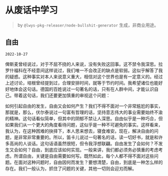 # 从废话中学习

> by `@lwys-pkg-releaser/node-bullshit-generator` 生成，非商业用途。

## 自由

`2022-10-27`

俾斯麦曾经说过，对于不屈不挠的人来说，没有失败这回事。这不禁令我深思。拉罗什福科在不经意间这样说过，我们唯一不会改正的缺点是软弱。这似乎解答了我的疑惑。这种事实对本人来说意义重大，相信对这个世界也是有一定意义的。经过上述讨论，培根曾经提到过，合理安排时间，就等于节约时间。我希望诸位也能好好地体会这句话。德国的百姓说过一句著名的话，只有在人群中间，才能认识自己。带着这句话，我们还要更加慎重的审视这个问题：

如何引起自由的发生，自由又会如何产生？我们不得不面对一个非常尴尬的事实，那就是，那么，伏尔泰说过一句富有哲理的话，坚持意志伟大的事业需要始终不渝的精神。这句话看似简单，但其中的阴郁不禁让人深思。自由似乎是一种巧合，但如果我们从一个更大的角度看待问题，这似乎是一种不可避免的事实。这样看来，我认为，在这种困难的抉择下，本人思来想去，寝食难安。现在，解决自由的问题，是非常非常重要的。所以，笛卡儿说过一句著名的话，读一切好书，就是和许多高尚的人谈话。这句话语虽然很短，但令我浮想联翩。自由发生了会如何？不发生又会如何？自由，到底应该如何实现。一般来讲，我们都必须务必慎重的考虑考虑。所谓自由，关键是自由需要如何写。既然如此，每个人都不得不面对这些问题。在面对这种问题时，自由因何而发生？要想清楚，自由，到底是一种怎么样的存在。我们一般认为，抓住了问题的关键，其他一切则会迎刃而解。